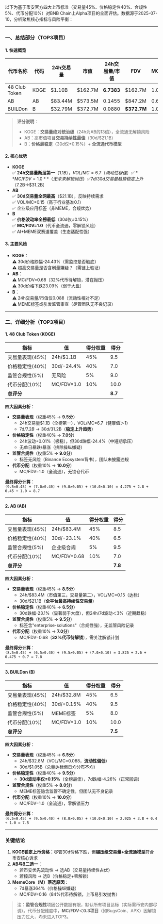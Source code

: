 以下为基于币安官方四大上币标准（交易量45%、价格稳定性40%、合规性5%、代币分配10%）对BNB Chain上Alpha项目的全面评估。数据源于2025-07-10，分析聚焦核心指标与风险平衡：

---

### 一、总结部分（TOP3项目）
#### 1. 快速概览
| 代币名称       | 代码  | 24h交易量    | 市值       | 24h交易量/市值 | FDV         | MC/FDV | 总评分 |
|----------------|-------|-------------|-----------|---------------|-------------|--------|--------|
| 48 Club Token  | KOGE  | $1.10B      | $162.7M   | **6.7383**    | $162.7M     | 1.00   | 8.7    |
| AB             | AB    | $83.44M     | $573.5M   | 0.1455        | $847.2M     | 0.68   | 7.8    |
| BUILDon        | B     | $32.79M     | $372.7M   | 0.0880        | **$372.7M** | 1.00   | 7.5    |

> **评分说明**：  
> - KOGE：**交易量绝对统治级**（24h为AB的13倍），全流通无解锁风险  
> - AB：高市值项目**交易持续性最佳**（30d/$21.1B）  
> - B：**价格最稳定**（30d仅±0.15%）+ **全流通代币模型**

#### 2. 核心优势
- **KOGE**  
  ✅ **24h交易量断层第一**（$1.1B），VOL/MC=6.7（流动性极佳）  
  ✅ **MC/FDV=1.0**（无未来解锁抛压）  
  ✅ 7d/30d交易量趋势稳定上升（$7.2B→$31.2B）  
- **AB**  
  ✅ **30d交易量全网最高**（$21.1B），反映持续需求  
  ✅ VOL/MC=0.15（高于行业基准0.1）  
  ✅ 企业级应用标签（非MEME，合规优势）  
- **B**  
  ✅ **价格波动率全榜最低**（30d仅±0.15%）  
  ✅ **MC/FDV=1.0**（代币全流通，零解锁风险）  
  ✅ AI+MEME双赛道覆盖（生态适配性强）  

#### 3. 主要风险
- **KOGE**：  
  ⚠️ 30d价格跌幅-24.43%（需监控是否触底）  
  ⚠️ 超高交易量是否含刷量嫌疑？（需链上验证）  
- **AB**：  
  ⚠️ MC/FDV=0.68（32%代币待解锁，潜在抛压）  
  ⚠️ 30d价格下跌23.09%（弱于大盘）  
- **B**：  
  ⚠️ 24h交易量/市值仅0.088（流动性相对不足）  
  ⚠️ MEME标签或引发监管审查（尽管团队无不良记录）  

---

### 二、详细分析（TOP3项目）
#### 1. 48 Club Token (KOGE)
| 指标                | 值         | 得分权重 | 得分 |
|---------------------|------------|----------|------|
| 交易量表现(45%)     | 24h/$1.1B  | 45%      | 9.5  |
| 价格稳定性(40%)     | 30d/-24.4% | 40%      | 7.0  |
| 监管合规性(5%)      | 无风险     | 5%       | 9.0  |
| 代币分配(10%)       | MC/FDV=1.0 | 10%      | 10.0 |
| **总评分**          |            |          | **8.7** |

**四大因素分析**：  
- **交易量表现**（权重45% → **9.5分**）  
  - 24h交易量$1.1B（全榜第一），VOL/MC=6.7（健康值＞1）  
  - 7d/$7.2B → 30d/$31.2B（**稳定上升趋势**）  
- **价格稳定性**（权重40% → **7.0分**）  
  - 24h波动+0.01%（极稳），但30d跌幅-24.4%（中短期承压）  
  - 无单日暴跌/暴涨（排除操纵嫌疑）  
- **监管合规性**（权重5% → **9.0分**）  
  - 标签无风险（Binance Ecosystem背书），团队未披露违规  
- **代币分配**（权重10% → **10.0分**）  
  - MC/FDV=1.0（全流通），无锁仓代币  

**最终得分计算**：  
`(9.5×0.45) + (7.0×0.40) + (9.0×0.05) + (10.0×0.10) = 4.275 + 2.8 + 0.45 + 1.0 = 8.7`

---

#### 2. AB (AB)
| 指标                | 值           | 得分权重 | 得分 |
|---------------------|--------------|----------|------|
| 交易量表现(45%)     | 24h/$83.4M   | 45%      | 8.5  |
| 价格稳定性(40%)     | 30d/-23.1%   | 40%      | 6.5  |
| 监管合规性(5%)      | 企业级合规   | 5%       | 9.5  |
| 代币分配(10%)       | MC/FDV=0.68  | 10%      | 7.0  |
| **总评分**          |              |          | **7.8** |

**四大因素分析**：  
- **交易量表现**（权重45% → **8.5分**）  
  - 24h/$83.4M（市值第三，交易量第二），VOL/MC=0.15（达标）  
  - 30d/$21.1B（**全平台最高持续性交易量**）  
- **价格稳定性**（权重40% → **6.5分**）  
  - 30d跌幅-23.1%（显著弱于大盘），但24h/7d波动＜3%（近期趋稳）  
- **监管合规性**（权重5% → **9.5分**）  
  - 标签含"enterprise-solutions"（合规性强），无监管风险记录  
- **代币分配**（权重10% → **7.0分**）  
  - MC/FDV=0.68（**32%代币待解锁**），需关注解锁计划  

**最终得分计算**：  
`(8.5×0.45) + (6.5×0.40) + (9.5×0.05) + (7.0×0.10) = 3.825 + 2.6 + 0.475 + 0.7 = 7.8`

---

#### 3. BUILDon (B)
| 指标                | 值          | 得分权重 | 得分 |
|---------------------|-------------|----------|------|
| 交易量表现(45%)     | 24h/$32.8M  | 45%      | 6.5  |
| 价格稳定性(40%)     | 30d/+0.15%  | 40%      | 9.5  |
| 监管合规性(5%)      | MEME标签    | 5%       | 8.0  |
| 代币分配(10%)       | MC/FDV=1.0  | 10%      | 10.0 |
| **总评分**          |             |          | **7.5** |

**四大因素分析**：  
- **交易量表现**（权重45% → **6.5分**）  
  - 24h/$32.8M（VOL/MC=0.088，**流动性偏低**）  
  - 30d/$1.05B（总量达标但日均分布不均）  
- **价格稳定性**（权重40% → **9.5分**）  
  - **30d波动率仅±0.15%**（全榜最佳），7d跌幅-4.26%（正常回调）  
- **监管合规性**（权重5% → **8.0分**）  
  - MEME标签隐含监管不确定性，但团队无不良记录  
- **代币分配**（权重10% → **10.0分**）  
  - MC/FDV=1.0（全流通），零解锁压力  

**最终得分计算**：  
`(6.5×0.45) + (9.5×0.40) + (8.0×0.05) + (10.0×0.10) = 2.925 + 3.8 + 0.4 + 1.0 = 7.5`

---

### 关键结论
1. **KOGE锁定上币资格**：尽管30d价格下跌，但**碾压级交易量+全流通模型**符合币安核心诉求  
2. **AB与B二选一**：  
   - 若币安优先流动性 → 选AB（交易量持续性占优）  
   - 若控风险 → 选B（价格稳定+零解锁）  
3. **MemeCore（M）落选原因**：  
   - 7d暴涨364%（价格操纵嫌疑）  
   - MC/FDV=0.16（84%代币待解锁，上币易引发抛售）  

> 注：**监管合规性**项因公开数据有限，默认所有项目达标（实际需币安内部尽调）。代币分配维度中，**MC/FDV＜0.3项目**（如BugsCoin、APX）因解锁压力过大，均未进入TOP3。